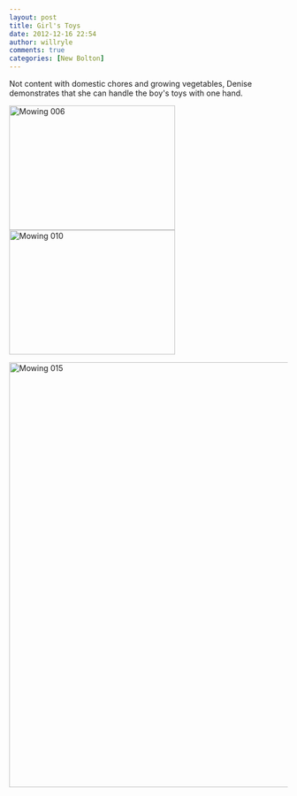 ```yaml
---
layout: post
title: Girl's Toys
date: 2012-12-16 22:54
author: willryle
comments: true
categories: [New Bolton]
---
```

Not content with domestic chores and growing vegetables, Denise demonstrates that she can handle the boy's toys with one hand.

<!--more-->

<img class="alignnone size-medium wp-image-1396" alt="Mowing 006" src="http://willryle.files.wordpress.com/2012/12/mowing-006.jpg?w=300" width="300" height="225" /> <img class="alignright size-medium wp-image-1397" alt="Mowing 010" src="http://willryle.files.wordpress.com/2012/12/mowing-010.jpg?w=300" width="300" height="225" />

<img class="alignright size-large wp-image-1398" alt="Mowing 015" src="http://willryle.files.wordpress.com/2012/12/mowing-015.jpg?w=1024" width="1024" height="768" />

